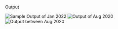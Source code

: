 Output

![Sample Output of Jan 2022](https://user-images.githubusercontent.com/75526119/175068089-dbffee53-7244-49ff-a9f7-7dfd3b6392e5.png)
![Output of  Aug 2020](https://user-images.githubusercontent.com/75526119/175068105-e664cef4-e042-4b23-9975-8c27558532ad.png)
![Output between  Aug 2020](https://user-images.githubusercontent.com/75526119/175068117-4df08d4d-d89b-4828-ab21-b0fd2b8a2ea7.png)
